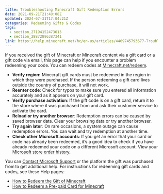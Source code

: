 ```yaml
---
title: Troubleshooting Minecraft Gift Redemption Errors
date: 2021-09-21T21:40:08Z
updated: 2024-07-31T17:04:21Z
categories: Redeeming Gifts & Codes
tags:
  - section_27194152473613
  - section_28872896387341
link: https://help.minecraft.net/hc/en-us/articles/4409745793677-Troubleshooting-Minecraft-Gift-Redemption-Errors
---
```


If you received the gift of Minecraft or Minecraft content via a gift card or a gift code via email, this page can help if you encounter a problem redeeming your code. You can redeem codes at [Minecraft.net/redeem](https://www.minecraft.net/en-us/redeem).

- **Verify region:** Minecraft gift cards must be redeemed in the region in which they were purchased. If the person redeeming a gift card lives outside the country of purchase, it will not work.
- **Reenter code**: Check for typos to make sure you entered all information accurately and as it appears on your gift card.
- **Verify purchase activation**: If the gift code is on a gift card, return it to the store where it was purchased from and ask their customer service to activate the card.
- **Reload or try another browser**: Redemption errors can be caused by saved browser data. Clear your browsing data or try another browser.
- **Try again later**: On rare occasions, a system outage can cause redemption errors. You can wait and try redemption at another time.
- **Check other Microsoft accounts**: If you get an error that your card or code has already been redeemed, it’s a good idea to check if you have already redeemed your code on a different Microsoft account. View your [Microsoft store order history](https://support.microsoft.com/en-us/account-billing/view-your-microsoft-store-order-history-aafefe88-3ec2-ce28-e0b6-eff1d5cc8170).

You can [Contact Microsoft Support](../Performance-Troubleshooting/Who-to-contact-with-your-Minecraft-support-questions.md) or the platform the gift was purchased from to get additional help. For instructions for redeeming gift cards and codes, see these Help pages:

- [How to Redeem the Gift of Minecraft](./How-to-Redeem-Minecraft-as-a-Gift.md)
- [How to Redeem a Pre-paid Card for Minecraft](./Redeeming-a-Prepaid-Card-for-Minecraft-Java-Bedrock-Edition-for-PC.md)
